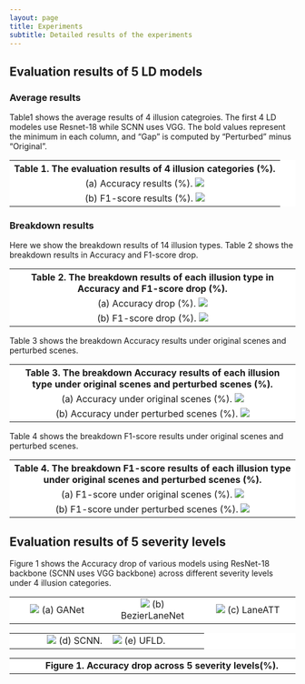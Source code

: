 ```yaml
---
layout: page
title: Experiments
subtitle: Detailed results of the experiments
---
```


## Evaluation results of 5 LD models 

### Average results

Table1 shows the average results of 4 illusion categroies. The first 4 LD modeles use Resnet-18 while SCNN uses VGG. The bold values represent the minimum in each column, and “Gap” is computed by “Perturbed” minus “Original”.

<div>
<table border="0" style="max-width:100%; border-collapse: collapse; text-align:center; background: rgb(255, 255, 255);">
    <col align="center" width="100%">
    <tr style="border: none">
        <th style="background: rgb(255, 255, 255);text-align:center; border: none">Table 1. The evaluation results of 4 illusion categories (%).</th>
    </tr>
    <tr style="border: none">
        <td style="background: rgb(255, 255, 255);text-align:center;border: none">
            (a) Accuracy results (%).
            <img src="./assets/img/acc.png">
        </td>
    </tr>
    <tr style="border: none">
        <td style="background: rgb(255, 255, 255);text-align:center;border: none">
            (b) F1-score results (%).
            <img src="./assets/img/f1.png">
        </td>
    </tr>
</table>
</div>



### Breakdown results

Here we show the breakdown results of 14 illusion types.
Table 2 shows the breakdown results in Accuracy and F1-score drop.

<div>
<table border="0" style="max-width:100%; border-collapse: collapse; text-align:center; background: rgb(255, 255, 255);">
    <col align="center" width="100%">
    <tr style="border: none">
        <th style="background: rgb(255, 255, 255);text-align:center; border: none">Table 2. The breakdown results of each illusion type in Accuracy and F1-score drop (%).</th>
    </tr>
    <tr style="border: none">
        <td style="background: rgb(255, 255, 255);text-align:center;border: none">
            (a) Accuracy drop (%).
            <img src="/assets/img/acc_drop.png">
        </td>
    </tr>
    <tr style="border: none">
        <td style="background: rgb(255, 255, 255);text-align:center;border: none">
            (b) F1-score drop (%).
            <img src="/assets/img/f1_drop.png">
        </td>
    </tr>
</table>
</div>

Table 3 shows the breakdown Accuracy results under original scenes and perturbed scenes.

<div>
<table border="0" style="max-width:100%; border-collapse: collapse; text-align:center; background: rgb(255, 255, 255);">
    <col align="center" width="100%">
    <tr style="border: none">
        <th style="background: rgb(255, 255, 255);text-align:center; border: none">Table 3. The breakdown Accuracy results of each illusion type under original scenes and perturbed scenes (%).</th>
    </tr>
    <tr style="border: none">
        <td style="background: rgb(255, 255, 255);text-align:center;border: none">
            (a) Accuracy under original scenes (%).
            <img src="/assets/img/acc_original.png">
        </td>
    </tr>
    <tr style="border: none">
        <td style="background: rgb(255, 255, 255);text-align:center;border: none">
            (b) Accuracy under perturbed scenes (%).
            <img src="/assets/img/acc_perturbed.png">
        </td>
    </tr>
</table>
</div>

Table 4 shows the breakdown F1-score results under original scenes and perturbed scenes.

<div>
<table border="0" style="max-width:100%; border-collapse: collapse; text-align:center; background: rgb(255, 255, 255);">
    <col align="center" width="100%">
    <tr style="border: none">
        <th style="background: rgb(255, 255, 255);text-align:center; border: none">Table 4. The breakdown F1-score results of each illusion type under original scenes and perturbed scenes (%).</th>
    </tr>
    <tr style="border: none">
        <td style="background: rgb(255, 255, 255);text-align:center;border: none">
            (a) F1-score under original scenes (%).
            <img src="/assets/img/f1_original.png">
        </td>
    </tr>
    <tr style="border: none">
        <td style="background: rgb(255, 255, 255);text-align:center;border: none">
            (b) F1-score under perturbed scenes (%).
            <img src="/assets/img/f1_perturbed.png">
        </td>
    </tr>
</table>
</div>

## Evaluation results of 5 severity levels

Figure 1 shows the Accuracy drop of various models using ResNet-18 backbone (SCNN uses VGG backbone) across different severity levels under 4 illusion categories.

<div>
<table border="0" style="max-width:100%; border-collapse: collapse; text-align:center; background: rgb(255, 255, 255);">
    <col align="center" width="33%">
    <col align="center" width="33%">
    <col align="center" width="33%">
    <tr style="border: none">
        <td style="background: rgb(255, 255, 255);text-align:center;border: none">
            <img src="/assets/img/ganet-final_exp_res18_s8.png">
            (a) GANet
        </td>
        <td style="background: rgb(255, 255, 255);text-align:center;border: none">
            <img src="/assets/img/ganet-final_exp_res18_s8.png">
            (b) BezierLaneNet
        </td>
        <td style="background: rgb(255, 255, 255);text-align:center;border: none">
            <img src="/assets/img/ganet-final_exp_res18_s8.png">
            (c) LaneATT
        </td>
    </tr>
</table>
</div>

<div>
<table border="0" style="max-width:100%; border-collapse: collapse; text-align:center; background: rgb(255, 255, 255);">
    <col align="center" width="17%">
    <col align="center" width="33%">
    <col align="center" width="33%">
    <col align="center" width="17%">
    <tr style="border: none">
        <td style="background: rgb(255, 255, 255);text-align:center;border: none">
        </td>
        <td style="background: rgb(255, 255, 255);text-align:center;border: none">
            <img src="/assets/img/SCNN-vgg16.png">
            (d) SCNN.
        </td>
        <td style="background: rgb(255, 255, 255);text-align:center;border: none">
            <img src="/assets/img/SCNN-vgg16.png">
            (e) UFLD.
        </td>
        <td style="background: rgb(255, 255, 255);text-align:center;border: none">
        </td>
    </tr>
</table>
</div>
<div>
<table border="0" style="max-width:100%; border-collapse: collapse; text-align:center; background: rgb(255, 255, 255);">
    <col align="center" width="10%">
    <col align="center" width="80%">
    <col align="center" width="10%">
    <tr style="border: none">
        <td style="background: rgb(255, 255, 255);text-align:center;border: none">
        </td>
        <td style="background: rgb(255, 255, 255);text-align:center; border: none;" width="100%">
        <strong>Figure 1. Accuracy drop across 5 severity levels(%).</strong>
        </td>
        <td style="background: rgb(255, 255, 255);text-align:center;border: none">
        </td>
    </tr>
</table>
</div>